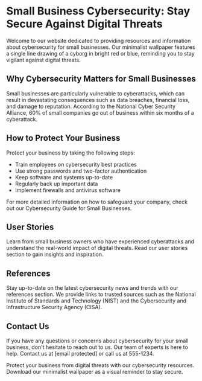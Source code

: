 <!--font:Montserrat-->

# Small Business Cybersecurity: Stay Secure Against Digital Threats

Welcome to our website dedicated to providing resources and information about cybersecurity for small businesses. Our minimalist wallpaper features a single line drawing of a cyborg in bright red or blue, reminding you to stay vigilant against digital threats.

## Why Cybersecurity Matters for Small Businesses

Small businesses are particularly vulnerable to cyberattacks, which can result in devastating consequences such as data breaches, financial loss, and damage to reputation. According to the National Cyber Security Alliance, 60% of small companies go out of business within six months of a cyberattack.

## How to Protect Your Business

Protect your business by taking the following steps:

- Train employees on cybersecurity best practices
- Use strong passwords and two-factor authentication
- Keep software and systems up-to-date
- Regularly back up important data
- Implement firewalls and antivirus software

For more detailed information on how to safeguard your company, check out our Cybersecurity Guide for Small Businesses.

## User Stories

Learn from small business owners who have experienced cyberattacks and understand the real-world impact of digital threats. Read our user stories section to gain insights and inspiration.

## References

Stay up-to-date on the latest cybersecurity news and trends with our references section. We provide links to trusted sources such as the National Institute of Standards and Technology (NIST) and the Cybersecurity and Infrastructure Security Agency (CISA).

## Contact Us

If you have any questions or concerns about cybersecurity for your small business, don't hesitate to reach out to us. Our team of experts is here to help. Contact us at [email protected] or call us at 555-1234.

Protect your business from digital threats with our cybersecurity resources. Download our minimalist wallpaper as a visual reminder to stay secure.

<!--

Write me content for website with wallpaper which alt text is:

"A minimalist wallpaper with a single line drawing of a cyborg, in a striking color such as bright red or blue."

The name/title of the page should not be 1:1 copy of the alt text but rather a real content of the website which is using this wallpaper.

- Use markdown format 
- Start with heading
- Heading should be short and concise
- The content should look like a real website 
- The website should not be about the wallpaper, wallpaper is just a related background
- Heading should be contain work "wallpaper" or "background"
- Include real sections like references, contact, user stories, etc. use things relevant to the page purpose.
- Feel free to use structure like headings, bullets, numbering, blockquotes, paragraphs, horizontal lines, etc.
- You can use formatting like bold or _italic_
- You can include UTF-8 emojis
- Links should be only #hash anchors (and you can refer to the document itself)
- Do not include images


---


# Cybersecurity for Small Businesses: Protect Your Company from Digital Threats

Welcome to our website dedicated to providing resources and information about cybersecurity for small businesses. Our minimalist wallpaper with a single line drawing of a cyborg in a striking color serves as a reminder that we must stay vigilant against digital threats.

## Why Cybersecurity Matters for Small Businesses

Small businesses are particularly vulnerable to cyberattacks, which can result in devastating consequences such as data breaches, financial loss, and damage to reputation. According to the National Cyber Security Alliance, 60% of small companies go out of business within six months of a cyberattack.

## How to Protect Your Business

There are several steps you can take to protect your business from cyber threats:

- Train employees on cybersecurity best practices
- Use strong passwords and two-factor authentication
- Keep software and systems up-to-date
- Regularly back up important data
- Implement firewalls and antivirus software

For more detailed information on how to safeguard your company, check out our [Cybersecurity Guide for Small Businesses](#).

## User Stories

Hear from small business owners who have experienced cyberattacks and learn from their stories. Read our user stories section to understand the real-world impact of digital threats.

## References

Stay up-to-date on the latest cybersecurity news and trends with our references section. We provide links to trusted sources such as the National Institute of Standards and Technology (NIST) and the Cybersecurity and Infrastructure Security Agency (CISA).

## Contact Us

If you have any questions or concerns about cybersecurity for your small business, don't hesitate to reach out to us. Our team of experts is here to help. Contact us at [email protected] or call us at 555-1234.

Protect your business from digital threats with our cybersecurity resources. Download our minimalist wallpaper as a reminder to stay vigilant.


---


Heading is too long, rewrite whole content.


---


# Small Business Cybersecurity: Protect Your Company from Digital Threats

Welcome to our website dedicated to providing resources and information about cybersecurity for small businesses. Our minimalist wallpaper with a single line drawing of a cyborg in a striking color serves as a reminder that we must stay vigilant against digital threats.

## Why Cybersecurity Matters for Small Businesses

Small businesses are particularly vulnerable to cyberattacks, which can result in devastating consequences such as data breaches, financial loss, and damage to reputation. According to the National Cyber Security Alliance, 60% of small companies go out of business within six months of a cyberattack.

## How to Protect Your Business

There are several steps you can take to protect your business from cyber threats:

- Train employees on cybersecurity best practices
- Use strong passwords and two-factor authentication
- Keep software and systems up-to-date
- Regularly back up important data
- Implement firewalls and antivirus software

For more detailed information on how to safeguard your company, check out our Cybersecurity Guide for Small Businesses.

## User Stories

Hear from small business owners who have experienced cyberattacks and learn from their stories. Read our user stories section to understand the real-world impact of digital threats.

## References

Stay up-to-date on the latest cybersecurity news and trends with our references section. We provide links to trusted sources such as the National Institute of Standards and Technology (NIST) and the Cybersecurity and Infrastructure Security Agency (CISA).

## Contact Us

If you have any questions or concerns about cybersecurity for your small business, don't hesitate to reach out to us. Our team of experts is here to help. Contact us at [email protected] or call us at 555-1234.

Protect your business from digital threats with our cybersecurity resources. Download our minimalist wallpaper as a reminder to stay vigilant.


---


Heading is too long, rewrite whole content.


---


# Small Business Cybersecurity: Protect Your Company from Digital Threats

Welcome to our website dedicated to providing resources and information about cybersecurity for small businesses. Our minimalist wallpaper features a single line drawing of a cyborg in bright red or blue, serving as a reminder to stay vigilant against digital threats.

## Why Cybersecurity Matters for Small Businesses

Small businesses are particularly vulnerable to cyberattacks, which can result in devastating consequences such as data breaches, financial loss, and damage to reputation. According to the National Cyber Security Alliance, 60% of small companies go out of business within six months of a cyberattack.

## How to Protect Your Business

Protect your business by taking the following steps:

- Train employees on cybersecurity best practices
- Use strong passwords and two-factor authentication
- Keep software and systems up-to-date
- Regularly back up important data
- Implement firewalls and antivirus software

For more detailed information on how to safeguard your company, check out our Cybersecurity Guide for Small Businesses.

## User Stories

Learn from small business owners who have experienced cyberattacks and understand the real-world impact of digital threats. Read our user stories section to gain insights and inspiration.

## References

Stay up-to-date on the latest cybersecurity news and trends with our references section. We provide links to trusted sources such as the National Institute of Standards and Technology (NIST) and the Cybersecurity and Infrastructure Security Agency (CISA).

## Contact Us

If you have any questions or concerns about cybersecurity for your small business, don't hesitate to reach out to us. Our team of experts is here to help. Contact us at [email protected] or call us at 555-1234.

Protect your business from digital threats with our cybersecurity resources. Download our minimalist wallpaper as a visual reminder to stay secure.


---


Heading is too long, rewrite whole content.


---


# Small Business Cybersecurity: Stay Secure Against Digital Threats

Welcome to our website dedicated to providing resources and information about cybersecurity for small businesses. Our minimalist wallpaper features a single line drawing of a cyborg in bright red or blue, reminding you to stay vigilant against digital threats.

## Why Cybersecurity Matters for Small Businesses

Small businesses are particularly vulnerable to cyberattacks, which can result in devastating consequences such as data breaches, financial loss, and damage to reputation. According to the National Cyber Security Alliance, 60% of small companies go out of business within six months of a cyberattack.

## How to Protect Your Business

Protect your business by taking the following steps:

- Train employees on cybersecurity best practices
- Use strong passwords and two-factor authentication
- Keep software and systems up-to-date
- Regularly back up important data
- Implement firewalls and antivirus software

For more detailed information on how to safeguard your company, check out our Cybersecurity Guide for Small Businesses.

## User Stories

Learn from small business owners who have experienced cyberattacks and understand the real-world impact of digital threats. Read our user stories section to gain insights and inspiration.

## References

Stay up-to-date on the latest cybersecurity news and trends with our references section. We provide links to trusted sources such as the National Institute of Standards and Technology (NIST) and the Cybersecurity and Infrastructure Security Agency (CISA).

## Contact Us

If you have any questions or concerns about cybersecurity for your small business, don't hesitate to reach out to us. Our team of experts is here to help. Contact us at [email protected] or call us at 555-1234.

Protect your business from digital threats with our cybersecurity resources. Download our minimalist wallpaper as a visual reminder to stay secure.


---


Write me a Google font which is best fitting for the website.

Pick from the list:
- Roboto
- Poppins
- Alegreya
- Barlow Condensed
- Dancing Script
- IBM Plex Sans
- Lobster
- Orbitron
- Inter
- Lato
- Playfair Display
- Great Vibes
- Futura
- Exo 2
- Montserrat
- Raleway
- Open Sans


Write just the font name nothing else.


---


Montserrat

-->
